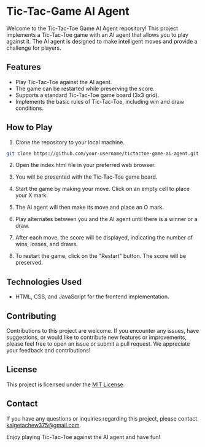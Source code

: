 
# Tic-Tac-Game AI Agent

Welcome to the Tic-Tac-Toe Game AI Agent repository! This project implements a Tic-Tac-Toe game with an AI agent that allows you to play against it. The AI agent is designed to make intelligent moves and provide a challenge for players.

## Features

- Play Tic-Tac-Toe against the AI agent.
- The game can be restarted while preserving the score.
- Supports a standard Tic-Tac-Toe game board (3x3 grid).
- Implements the basic rules of Tic-Tac-Toe, including win and draw conditions.


## How to Play

1. Clone the repository to your local machine.

```bash
git clone https://github.com/your-username/tictactoe-game-ai-agent.git
```

2. Open the index.html file in your preferred web browser.

3. You will be presented with the Tic-Tac-Toe game board.

4. Start the game by making your move. Click on an empty cell to place your X mark.

5. The AI agent will then make its move and place an O mark.

6. Play alternates between you and the AI agent until there is a winner or a draw.

7. After each move, the score will be displayed, indicating the number of wins, losses, and draws.

8. To restart the game, click on the "Restart" button. The score will be preserved.

## Technologies Used

- HTML, CSS, and JavaScript for the frontend implementation.


## Contributing

Contributions to this project are welcome. If you encounter any issues, have suggestions, or would like to contribute new features or improvements, please feel free to open an issue or submit a pull request. We appreciate your feedback and contributions!

## License

This project is licensed under the [MIT License](LICENSE).


## Contact

If you have any questions or inquiries regarding this project, please contact kalgetachew375@gmail.com.

Enjoy playing Tic-Tac-Toe against the AI agent and have fun!
